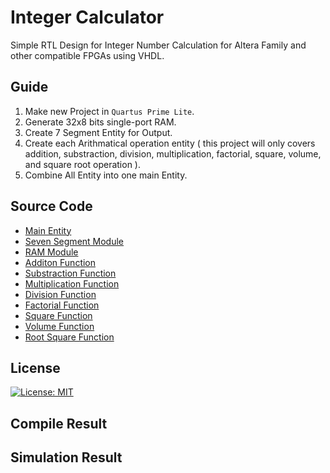 # Integer Calculator
Simple RTL Design for Integer Number Calculation for Altera Family and other compatible FPGAs using VHDL.

## Guide
1. Make new Project in `Quartus Prime Lite`.
2. Generate 32x8 bits single-port RAM.
3. Create 7 Segment Entity for Output.
4. Create each Arithmatical operation entity ( this project will only covers addition, substraction, division, multiplication, factorial, square, volume, and square root operation ).
5. Combine All Entity into one main Entity.

## Source Code
- <a href = "https://github.com/WolfDroid/Integer_Calculator/blob/master/Memblock_Calc.vhd" >Main Entity</a>
- <a href = "https://github.com/WolfDroid/Integer_Calculator/blob/master/seven_segment.vhdd" >Seven Segment Module</a>
- <a href = "https://github.com/WolfDroid/Integer_Calculator/blob/master/ram32x8.vhd" >RAM Module</a>
- <a href = "https://github.com/WolfDroid/Integer_Calculator/blob/master/Decimal_Adder.vhd" >Additon Function</a>
- <a href = "https://github.com/WolfDroid/Integer_Calculator/blob/master/Decimal_Substractor.vhd" >Substraction Function</a>
- <a href = "https://github.com/WolfDroid/Integer_Calculator/blob/master/Decimal_Multiplier.vhd" >Multiplication Function</a>
- <a href = "https://github.com/WolfDroid/Integer_Calculator/blob/master/Decimal_Divider.vhd" >Division Function</a>
- <a href = "https://github.com/WolfDroid/Integer_Calculator/blob/master/Decimal_Factorial.vhd" >Factorial Function</a>
- <a href = "https://github.com/WolfDroid/Integer_Calculator/blob/master/Decimal_Square.vhd" >Square Function</a>
- <a href = "https://github.com/WolfDroid/Integer_Calculator/blob/master/Decimal_Volume.vhd" >Volume Function</a>
- <a href = "https://github.com/WolfDroid/Integer_Calculator/blob/master/Squart.vhd" >Root Square Function</a>

## License
[![License: MIT](https://img.shields.io/badge/License-MIT-yellow.svg)](https://opensource.org/licenses/MIT)

## Compile Result

## Simulation Result
